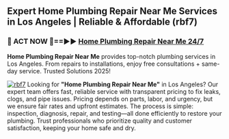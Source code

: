 ## Expert Home Plumbing Repair Near Me Services in Los Angeles | Reliable & Affordable (rbf7)  

<h3>🚿 ACT NOW 🌟==►► <a href="https://tinyurl.com/2ne6vx2x" rel="nofollow">Home Plumbing Repair Near Me 24/7</a></h3>

**Home Plumbing Repair Near Me** provides top-notch plumbing services in Los Angeles. From repairs to installations, enjoy free consultations + same-day service. Trusted Solutions 2025!

[![rbf7](https://i.imgur.com/4PFF4AK.jpeg)](https://tinyurl.com/2ne6vx2x)
Looking for **"Home Plumbing Repair Near Me"** in Los Angeles? Our expert team offers fast, reliable service with transparent pricing to fix leaks, clogs, and pipe issues. Pricing depends on parts, labor, and urgency, but we ensure fair rates and upfront estimates. The process is simple: inspection, diagnosis, repair, and testing—all done efficiently to restore your plumbing. Trust professionals who prioritize quality and customer satisfaction, keeping your home safe and dry.